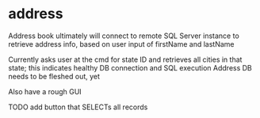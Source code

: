 # address
Address book
ultimately will connect to remote SQL Server instance to retrieve address info, based on user input of firstName and lastName

Currently asks user at the cmd for state ID and retrieves all cities in that state; this indicates healthy DB connection and SQL execution
Address DB needs to be fleshed out, yet

Also have a rough GUI

TODO
add button that SELECTs all records
